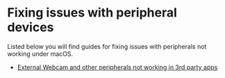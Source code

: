 # Fixing issues with peripheral devices

Listed below you will find guides for fixing issues with peripherals not working under macOS.

- [External Webcam and other peripherals not working in 3rd party apps](/Content/13_Peripherals/Fixing_Peripherals.md)

